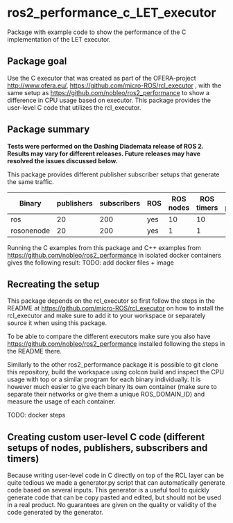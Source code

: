 # ros2_performance_c_LET_executor
Package with example code to show the performance of the C implementation of the LET executor.

## Package goal
Use the C executor that was created as part of the OFERA-project http://www.ofera.eu/, https://github.com/micro-ROS/rcl_executor , with the same setup as https://github.com/nobleo/ros2_performance to show a difference in CPU usage based on executor. This package provides the user-level C code that utilizes the rcl_executor.

## Package summary

**Tests were performed on the Dashing Diademata release of ROS 2. Results may vary for different releases. Future releases may have resolved the issues discussed below.**

This package provides different publisher subscriber setups that generate the same traffic.

| Binary  | publishers | subscribers | ROS | ROS nodes | ROS timers | DDS participants |
| ------------- | ------------- |------------- |------------- |------------- |------------- |------------- |
| ros | 20  | 200 | yes | 10 | 10 | 10 |
| rosonenode | 20 | 200 | yes | 1 | 1 | 1 |

Running the C examples from this package and C++ examples from https://github.com/nobleo/ros2_performance in isolated docker containers gives the following result: TODO: add docker files + image
  
## Recreating the setup
This package depends on the rcl_executor so first follow the steps in the README at https://github.com/micro-ROS/rcl_executor on how to install the rcl_executor and make sure to add it to your workspace or separately source it when using this package.

To be able to compare the different executors make sure you also have https://github.com/nobleo/ros2_performance installed following the steps in the README there.

Similarly to the other ros2_performance package it is possible to git clone this repository, build the workspace using colcon build and inspect the CPU usage with top or a similar program for each binary individually. It is however much easier to give each binary its own container (make sure to separate their networks or give them a unique ROS_DOMAIN_ID) and measure the usage of each container.

TODO: docker steps

## Creating custom user-level C code (different setups of nodes, publishers, subscribers and timers)
Because writing user-level code in C directly on top of the RCL layer can be quite tedious we made a generator.py script that can automatically generate code based on several inputs. This generator is a useful tool to quickly generate code that can be copy pasted and edited, but should not be used in a real product. No guarantees are given on the quality or validity of the code generated by the generator.
